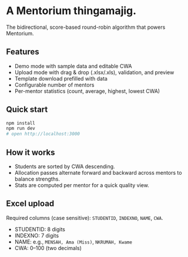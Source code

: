 A Mentorium thingamajig.
===========================
The bidirectional, score-based round-robin algorithm that powers Mentorium.


Features
--------
- Demo mode with sample data and editable CWA
- Upload mode with drag & drop (.xlsx/.xls), validation, and preview
- Template download prefilled with data
- Configurable number of mentors
- Per-mentor statistics (count, average, highest, lowest CWA)

Quick start
-----------
```bash
npm install
npm run dev
# open http://localhost:3000
```

How it works
------------
- Students are sorted by CWA descending.
- Allocation passes alternate forward and backward across mentors to balance strengths.
- Stats are computed per mentor for a quick quality view.

Excel upload
------------
Required columns (case sensitive): `STUDENTID`, `INDEXNO`, `NAME`, `CWA`.
- STUDENTID: 8 digits
- INDEXNO: 7 digits
- NAME: e.g., `MENSAH, Ama (Miss)`, `NKRUMAH, Kwame`
- CWA: 0–100 (two decimals)
